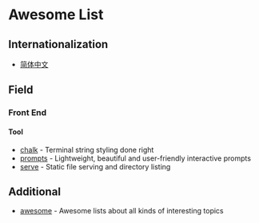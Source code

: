 # Awesome List

## Internationalization

- [简体中文](./README-CN.md)

## Field

### Front End

#### Tool

- [chalk](https://github.com/chalk/chalk.git) -  Terminal string styling done right
- [prompts](https://github.com/terkelg/prompts.git) - Lightweight, beautiful and user-friendly interactive prompts
- [serve](https://github.com/vercel/serve.git) - Static file serving and directory listing

## Additional

- [awesome](https://github.com/sindresorhus/awesome) - Awesome lists about all kinds of interesting topics
